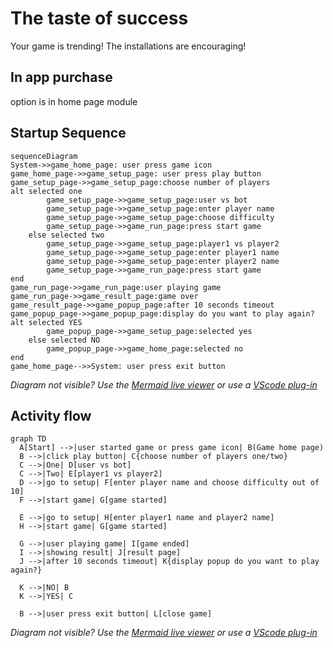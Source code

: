 # The taste of success

Your game is trending! The installations are encouraging!

## In app purchase

option is in home page module

## Startup Sequence

```mermaid
sequenceDiagram
System->>game_home_page: user press game icon
game_home_page->>game_setup_page: user press play button
game_setup_page->>game_setup_page:choose number of players
alt selected one
        game_setup_page->>game_setup_page:user vs bot
        game_setup_page->>game_setup_page:enter player name
        game_setup_page->>game_setup_page:choose difficulty
        game_setup_page->>game_run_page:press start game
    else selected two
        game_setup_page->>game_setup_page:player1 vs player2
        game_setup_page->>game_setup_page:enter player1 name
        game_setup_page->>game_setup_page:enter player2 name
        game_setup_page->>game_run_page:press start game
end
game_run_page->>game_run_page:user playing game
game_run_page->>game_result_page:game over
game_result_page->>game_popup_page:after 10 seconds timeout
game_popup_page->>game_popup_page:display do you want to play again?
alt selected YES
        game_popup_page->>game_setup_page:selected yes
    else selected NO
        game_popup_page->>game_home_page:selected no
end
game_home_page-->>System: user press exit button
```

_Diagram not visible? Use the
[Mermaid live viewer](https://mermaid-js.github.io/mermaid-live-editor)
or use a [VScode plug-in](https://marketplace.visualstudio.com/items?itemName=bierner.markdown-mermaid)_

## Activity flow

```mermaid
graph TD
  A[Start] -->|user started game or press game icon| B(Game home page)
  B -->|click play button| C{choose number of players one/two}
  C -->|One| D[user vs bot]
  C -->|Two| E[player1 vs player2]
  D -->|go to setup| F[enter player name and choose difficulty out of 10]
  F -->|start game| G[game started]

  E -->|go to setup| H[enter player1 name and player2 name]
  H -->|start game| G[game started]
  
  G -->|user playing game| I[game ended]
  I -->|showing result| J[result page]
  J -->|after 10 seconds timeout| K{display popup do you want to play again?}

  K -->|NO| B
  K -->|YES| C

  B -->|user press exit button| L[close game]
```

_Diagram not visible? Use the
[Mermaid live viewer](https://mermaid-js.github.io/mermaid-live-editor)
or use a [VScode plug-in](https://marketplace.visualstudio.com/items?itemName=bierner.markdown-mermaid)_
